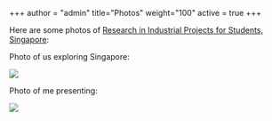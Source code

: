 +++
author = "admin"
title="Photos"
weight="100"
active = true
+++

Here are some photos of [Research in Industrial Projects for Students, Singapore](https://www.ipam.ucla.edu/programs/student-research-programs/research-in-industrial-projects-for-students-rips-2019-singapore/):

Photo of us exploring Singapore:

![](/img/singaporefour.jpg)

Photo of me presenting:

![](/img/presenting.jpg)



